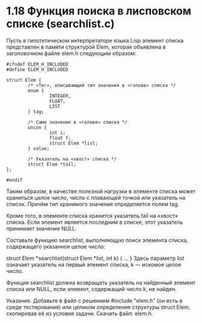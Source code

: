 # 1.18 Функция поиска в лисповском списке (searchlist.c)
Пусть в гипотетическом интерпретаторе языка Lisp элемент списка представлен в памяти структурой Elem, которая объявлена в заголовочном файле elem.h следующим образом:
```
#ifndef ELEM_H_INCLUDED
#define ELEM_H_INCLUDED

struct Elem {
        /* «Тег», описывающий тип значения в «головe» списка */
        enum {
                INTEGER,
                FLOAT,
                LIST
        } tag;

        /* Само значение в «голове» списка */
        union {
                int i;
                float f;
                struct Elem *list;
        } value;

        /* Указатель на «хвост» списка */
        struct Elem *tail;
};

#endif
```
Таким образом, в качестве полезной нагрузки в элементе списка может храниться целое число, число с плавающей точкой или указатель на список. Причём тип хранимого значения определяется полем tag.

Кроме того, в элементе списка хранится указатель tail на «хвост» списка. Если элемент является последним в списке, этот указатель принимает значение NULL.

Составьте функцию searchlist, выполняющую поиск элемента списка, содержащего указанное целое число:

struct Elem  *searchlist(struct Elem  *list, int k)
{
        ...
}
Здесь параметр list означает указатель на первый элемент списка, k — искомое целое число.

Функция searchlist должна возвращать указатель на найденный элемент списка или NULL, если элемент, содержащий число k, не найден.

Указание. Добавьте в файл с решением #include "elem.h" (он есть в среде тестирования) или целиком определение структуры struct Elem, скопировав её из условия задачи. Скачать файл: elem.h. 
